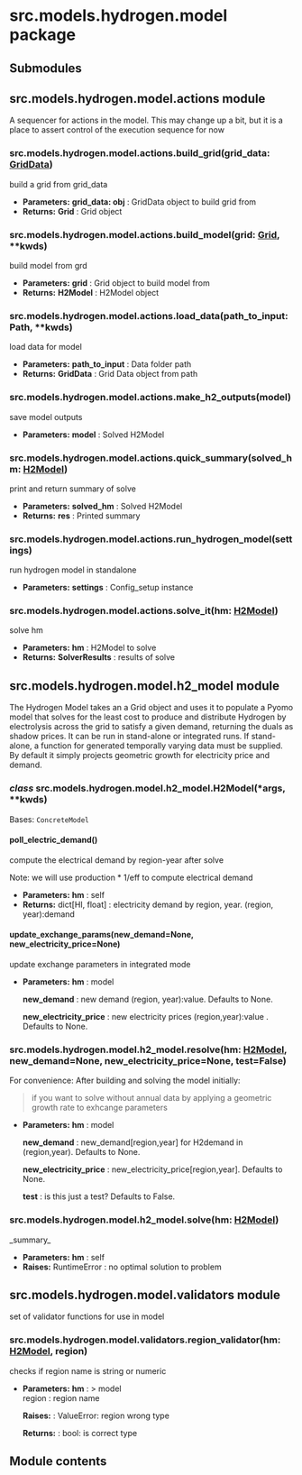 # src.models.hydrogen.model package

## Submodules

## src.models.hydrogen.model.actions module

A sequencer for actions in the model.
This may change up a bit, but it is a place to assert control of the execution sequence for now

<!-- !! processed by numpydoc !! -->

### src.models.hydrogen.model.actions.build_grid(grid_data: [GridData](src.models.hydrogen.network.md#src.models.hydrogen.network.grid_data.GridData))

build a grid from grid_data

* **Parameters:**
  **grid_data: obj**
  : GridData object to build grid from
* **Returns:**
  **Grid**
  : Grid object

<!-- !! processed by numpydoc !! -->

### src.models.hydrogen.model.actions.build_model(grid: [Grid](src.models.hydrogen.network.md#src.models.hydrogen.network.grid.Grid), \*\*kwds)

build model from grd

* **Parameters:**
  **grid**
  : Grid object to build model from
* **Returns:**
  **H2Model**
  : H2Model object

<!-- !! processed by numpydoc !! -->

### src.models.hydrogen.model.actions.load_data(path_to_input: Path, \*\*kwds)

load data for model

* **Parameters:**
  **path_to_input**
  : Data folder path
* **Returns:**
  **GridData**
  : Grid Data object from path

<!-- !! processed by numpydoc !! -->

### src.models.hydrogen.model.actions.make_h2_outputs(model)

save model outputs

* **Parameters:**
  **model**
  : Solved H2Model

<!-- !! processed by numpydoc !! -->

### src.models.hydrogen.model.actions.quick_summary(solved_hm: [H2Model](#src.models.hydrogen.model.h2_model.H2Model))

print and return summary of solve

* **Parameters:**
  **solved_hm**
  : Solved H2Model
* **Returns:**
  **res**
  : Printed summary

<!-- !! processed by numpydoc !! -->

### src.models.hydrogen.model.actions.run_hydrogen_model(settings)

run hydrogen model in standalone

* **Parameters:**
  **settings**
  : Config_setup instance

<!-- !! processed by numpydoc !! -->

### src.models.hydrogen.model.actions.solve_it(hm: [H2Model](#src.models.hydrogen.model.h2_model.H2Model))

solve hm

* **Parameters:**
  **hm**
  : H2Model to solve
* **Returns:**
  **SolverResults**
  : results of solve

<!-- !! processed by numpydoc !! -->

## src.models.hydrogen.model.h2_model module

The Hydrogen Model takes an a Grid object and uses it to populate a Pyomo model that solves for the least cost to produce and distribute Hydrogen by electrolysis
across the grid to satisfy a given demand, returning the duals as shadow prices. It can be run in stand-alone or integrated runs. If stand-alone, a function
for generated temporally varying data must be supplied. By default it simply projects geometric growth for electricity price and demand.

<!-- !! processed by numpydoc !! -->

### *class* src.models.hydrogen.model.h2_model.H2Model(\*args, \*\*kwds)

Bases: `ConcreteModel`

<!-- !! processed by numpydoc !! -->

#### poll_electric_demand()

compute the electrical demand by region-year after solve

Note:  we will use production \* 1/eff to compute electrical demand

* **Parameters:**
  **hm**
  : self
* **Returns:**
  dict[HI, float]
  : electricity demand by region, year. (region, year):demand

<!-- !! processed by numpydoc !! -->

#### update_exchange_params(new_demand=None, new_electricity_price=None)

update exchange parameters in integrated mode

* **Parameters:**
  **hm**
  : model

  **new_demand**
  : new demand (region, year):value. Defaults to None.

  **new_electricity_price**
  : new electricity prices (region,year):value . Defaults to None.

<!-- !! processed by numpydoc !! -->

### src.models.hydrogen.model.h2_model.resolve(hm: [H2Model](#src.models.hydrogen.model.h2_model.H2Model), new_demand=None, new_electricity_price=None, test=False)

For convenience: After building and solving the model initially:

> if you want to solve without annual data by applying a geometric growth rate to exhcange parameters
* **Parameters:**
  **hm**
  : model

  **new_demand**
  : new_demand[region,year] for H2demand in (region,year). Defaults to None.

  **new_electricity_price**
  : new_electricity_price[region,year]. Defaults to None.

  **test**
  : is this just a test? Defaults to False.

<!-- !! processed by numpydoc !! -->

### src.models.hydrogen.model.h2_model.solve(hm: [H2Model](#src.models.hydrogen.model.h2_model.H2Model))

\_summary_

* **Parameters:**
  **hm**
  : self
* **Raises:**
  RuntimeError
  : no optimal solution to problem

<!-- !! processed by numpydoc !! -->

## src.models.hydrogen.model.validators module

set of validator functions for use in model

<!-- !! processed by numpydoc !! -->

### src.models.hydrogen.model.validators.region_validator(hm: [H2Model](#src.models.hydrogen.model.h2_model.H2Model), region)

checks if region name is string or numeric

* **Parameters:**
  **hm**
  : > model
    <br/>
    region
    : region name

  **Raises:**
  : ValueError: region wrong type

  **Returns:**
  : bool: is correct type

<!-- !! processed by numpydoc !! -->

## Module contents

<!-- !! processed by numpydoc !! -->
